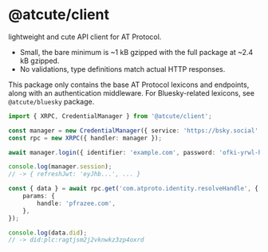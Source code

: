 # @atcute/client

lightweight and cute API client for AT Protocol.

- Small, the bare minimum is ~1 kB gzipped with the full package at ~2.4 kB gzipped.
- No validations, type definitions match actual HTTP responses.

This package only contains the base AT Protocol lexicons and endpoints, along with an authentication middleware.
For Bluesky-related lexicons, see `@atcute/bluesky` package.

```ts
import { XRPC, CredentialManager } from '@atcute/client';

const manager = new CredentialManager({ service: 'https://bsky.social' });
const rpc = new XRPC({ handler: manager });

await manager.login({ identifier: 'example.com', password: 'ofki-yrwl-hmcc-cvau' });

console.log(manager.session);
// -> { refreshJwt: 'eyJhb...', ... }

const { data } = await rpc.get('com.atproto.identity.resolveHandle', {
	params: {
		handle: 'pfrazee.com',
	},
});

console.log(data.did);
// -> did:plc:ragtjsm2j2vknwkz3zp4oxrd
```
